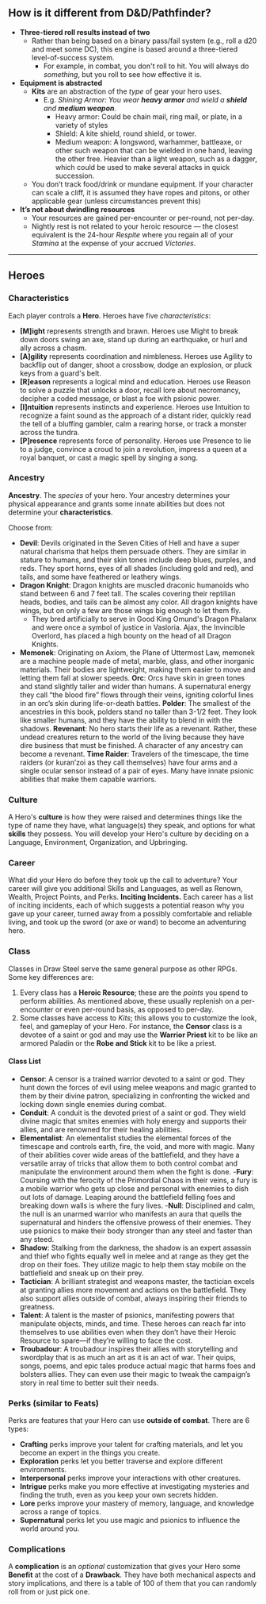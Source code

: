 ## **How is it different from D&D/Pathfinder?**

- **Three-tiered roll results instead of two**
    - Rather than being based on a binary pass/fail system (e.g., roll a d20 and meet some DC), this engine is based around a three-tiered level-of-success system.
      - For example, in combat, you don't roll to hit. You will always do *something*, but you roll to see how effective it is.
- **Equipment is abstracted**
    - **Kits** are an abstraction of the *type* of gear your hero uses.
        - E.g. *Shining Armor: You wear **heavy armor** and wield a **shield** and **medium weapon**.*
            - Heavy armor: Could be chain mail, ring mail, or plate, in a variety of styles
            - Shield: A kite shield, round shield, or tower.
            - Medium weapon: A longsword, warhammer, battleaxe, or other such weapon that can be wielded in one hand, leaving the other free. Heavier than a light weapon, such as a dagger, which could be used to make several attacks in quick succession.
    - You don’t track food/drink or mundane equipment. If your character can scale a cliff, it is assumed they have ropes and pitons, or other applicable gear (unless circumstances prevent this)
- **It’s not about dwindling resources**
    - Your resources are gained per-encounter or per-round, not per-day.
    - Nightly rest is not related to your heroic resource — the closest equivalent is the 24-hour *Respite* where you regain all of your *Stamina* at the expense of your accrued *Victories*.

---

## Heroes

### Characteristics
Each player controls a **Hero**. Heroes have five *characteristics*:
- **[M]ight** represents strength and brawn. Heroes use Might to break down doors swing an axe, stand up during an earthquake, or hurl and ally across a chasm.
- **[A]gility** represents coordination and nimbleness. Heroes use Agility to backflip out of danger, shoot a crossbow, dodge an explosion, or pluck keys from a guard's belt.
- **[R]eason** represents a logical mind and education. Heroes use Reason to solve a puzzle that unlocks a door, recall lore about necromancy, decipher a coded message, or blast a foe with psionic power.
- **[I]ntuition** represents instincts and experience. Heroes use Intuition to recognize a faint sound as the approach of a distant rider, quickly read the tell of a bluffing gambler, calm a rearing horse, or track a monster across the tundra.
- **[P]resence** represents force of personality. Heroes use Presence to lie to a judge, convince a croud to join a revolution, impress a queen at a royal banquet, or cast a magic spell by singing a song.

### Ancestry
**Ancestry**. The *species* of your hero. Your ancestry determines your physical appearance and grants some innate abilities but does not determine your **characteristics**.

Choose from:
- **Devil**: Devils originated in the Seven Cities of Hell and have a super natural charisma that helps them persuade others. They are similar in 
stature to humans, and their skin tones include deep blues, purples, and  reds. They sport horns, eyes of all shades (including gold and red), and 
tails, and some have feathered or leathery wings.
- **Dragon Knight**: Dragon knights are muscled draconic humanoids who stand between 6 and 7 feet tall. The scales covering their reptilian 
heads, bodies, and tails can be almost any color. All dragon knights have wings, but on only a few are those wings big enough to let them fly.
    - They bred artificially to serve in Good King Omund's Dragon Phalanx and were once a symbol of justice in Vasloria. Ajax, the Invincible Overlord, has placed a high bounty on the head of all Dragon Knights.
 - **Memonek**: Originating on Axiom, the Plane of Uttermost Law, memonek are a machine people made of metal, marble, glass, and other inorganic materials. Their bodies are lightweight, making them easier to move and letting them fall at slower speeds.
 **Orc**: Orcs have skin in green tones and stand slightly taller and wider than humans. A supernatural energy they call “the blood fire” flows through their veins, igniting colorful lines in an orc’s skin during life-or-death battles.
 **Polder**: The smallest of the ancestries in this book, polders stand no taller than 3-1/2 feet. They look like smaller humans, and they have the ability to blend in with the shadows.
 **Revenant**: No hero starts their life as a revenant. Rather, these undead creatures return to the world of the living because they have dire business that must be finished. A character of any ancestry can become a revenant.
 **Time Raider**: Travelers of the timescape, the time raiders (or kuran’zoi as they call themselves) have four arms and a single ocular sensor instead of a pair of eyes. Many have innate psionic abilities that make them capable warriors.

### Culture
A Hero's **culture** is how they were raised and determines things like the type of name they have, what language(s) they speak, and options for what **skills** they possess. You will develop your Hero's culture by deciding on a Language, Environment, Organization, and Upbringing.

### Career
What did your Hero do before they took up the call to adventure? Your career will give you additional Skills and Languages, as well as Renown, Wealth, Project Points, and Perks.
**Inciting Incidents.** Each career has a list of inciting incidents, each of which suggests a potential reason why you gave up your career, turned away from a possibly comfortable and reliable living, and took up the sword (or axe or wand) to become an adventuring hero.

### Class
Classes in Draw Steel serve the same general purpose as other RPGs. Some key differences are:
1. Every class has a **Heroic Resource**; these are the *points* you spend to perform abilities. As mentioned above, these usually replenish on a per-encounter or even per-round basis, as opposed to per-day.
2. Some classes have access to *Kits*; this allows you to customize the look, feel, and gameplay of your Hero. For instance, the **Censor** class is a devotee of a saint or god and may use the **Warrior Priest** kit to be like an armored Paladin or the **Robe and Stick** kit to be like a priest.

#### Class List

 - **Censor**: A censor is a trained warrior devoted to a saint or god. They hunt down the forces of evil using melee weapons and magic granted to them by their divine patron, specializing in confronting the wicked and locking down single enemies during combat.
 - **Conduit**: A conduit is the devoted priest of a saint or god. They wield divine magic that smites enemies with holy energy and supports their allies, and are renowned for their healing abilities.
 - **Elementalist**: An elementalist studies the elemental forces of the timescape and controls earth, fire, the void, and more with magic. 
Many of their abilities cover wide areas of the battlefield, and they have a versatile array of tricks that allow them to both control combat and 
manipulate the environment around them when the fight is done.
-**Fury**: Coursing with the ferocity of the Primordial Chaos in their veins, a fury is a mobile warrior who gets up close and personal with enemies to dish out lots of damage. Leaping around the battlefield felling foes and breaking down walls is where the fury lives.
-**Null**: Disciplined and calm, the null is an unarmed warrior who manifests an aura that quells the supernatural and hinders the offensive prowess of their enemies. They use psionics to make their body stronger than any steel and faster than any steed.
- **Shadow**: Stalking from the darkness, the shadow is an expert assassin and thief who fights equally well in melee and at range as they get the drop on their foes. They utilize magic to help them stay mobile on the battlefield and sneak up on their prey.
- **Tactician**: A brilliant strategist and weapons master, the tactician excels at granting allies more movement and actions on the battlefield. They also support allies outside of combat, always inspiring their friends to greatness.
- **Talent**: A talent is the master of psionics, manifesting powers that manipulate objects, minds, and time. These heroes can reach far into themselves to use abilities even when they don’t have their Heroic Resource to spare—if they’re willing to face the cost.
- **Troubadour**: A troubadour inspires their allies with storytelling and swordplay that is as much an art as it is an act of war. Their quips, songs, poems, and epic tales produce actual magic that harms foes and bolsters allies. They can even use their magic to tweak the campaign’s 
story in real time to better suit their needs.

### Perks (similar to Feats)
Perks are features that your Hero can use **outside of combat**. There are 6 types:
- **Crafting** perks improve your talent for crafting materials, and let you become an expert in the things you create. 
- **Exploration** perks let you better traverse and explore different environments.
- **Interpersonal** perks improve your interactions with other creatures.
- **Intrigue** perks make you more effective at investigating mysteries and finding the truth, even as you keep your own secrets hidden.
- **Lore** perks improve your mastery of memory, language, and knowledge across a range of topics.
- **Supernatural** perks let you use magic and psionics to influence the world around you.

### Complications
A **complication** is an *optional* customization that gives your Hero some **Benefit** at the cost of a **Drawback**. They have both mechanical aspects and story implications, and there is a table of 100 of them that you can randomly roll from or just pick one.
